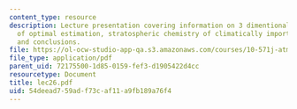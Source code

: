 ```yaml
---
content_type: resource
description: Lecture presentation covering information on 3 dimentional gloabl model
  of optimal estimation, stratospheric chemistry of climatically important species
  and conclusions.
file: https://ol-ocw-studio-app-qa.s3.amazonaws.com/courses/10-571j-atmospheric-physics-and-chemistry-spring-2006/54deead759adf73caf11a9fb189a76f4_lec26.pdf
file_type: application/pdf
parent_uid: 72175500-1d85-0159-fef3-d1905422d4cc
resourcetype: Document
title: lec26.pdf
uid: 54deead7-59ad-f73c-af11-a9fb189a76f4
---
```

